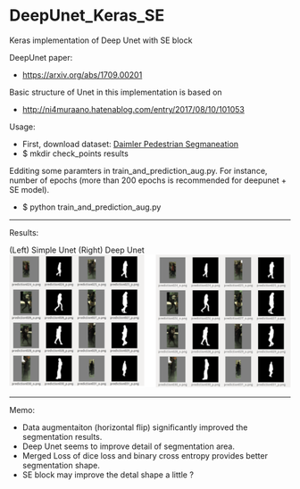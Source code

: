 # DeepUnet_Keras_SE
Keras implementation of Deep Unet with SE block

DeepUnet paper:
- https://arxiv.org/abs/1709.00201


Basic structure of Unet in this implementation is based on
- http://ni4muraano.hatenablog.com/entry/2017/08/10/101053

Usage:
- First, download dataset:
 [Daimler Pedestrian Segmaneation](http://www.gavrila.net/Datasets/Daimler_Pedestrian_Benchmark_D/Daimler_Pedestrian_Segmentatio/daimler_pedestrian_segmentatio.html)
- $ mkdir check_points results

Edditing some paramters in train_and_prediction_aug.py.
For instance, number of epochs (more than 200 epochs is recommended for deepunet + SE model).

- $ python train_and_prediction_aug.py


***
Results:

(Left) Simple Unet  (Right)  Deep Unet
![Results](https://github.com/TKouyama/DeepUnet_Keras/blob/master/images/Unet_deep_rev01.png)

***

Memo:

- Data augmentaiton (horizontal flip) significantly improved the segmentation results.
- Deep Unet seems to improve detail of segmentation area.
- Merged Loss of dice loss and binary cross entropy provides better segmentation shape.
- SE block may improve the detal shape a little ?


